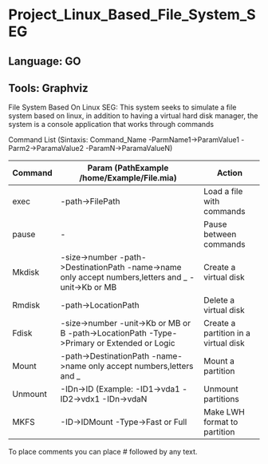 # Project_Linux_Based_File_System_SEG

## Language: GO

## Tools: Graphviz

File System Based On Linux SEG: This system seeks to simulate a file system based on linux, in addition to having a virtual hard disk manager, 
the system is a console application that works through commands

Command List (Sintaxis: Command_Name -ParmName1->ParamValue1 -Parm2->ParamaValue2 -ParamN->ParamaValueN)

| Command | Param (PathExample /home/Example/File.mia)                                                             | Action                                   |  
|---------|--------------------------------------------------------------------------------------------------------|------------------------------------------|
| exec    | -path->FilePath                                                                                        | Load a file with commands                | 
| pause   | -                                                                                                      | Pause between commands                   |   
| Mkdisk  | -size->number -path->DestinationPath -name->name only accept numbers,letters and _ -unit->Kb or MB     | Create a virtual disk                    |
| Rmdisk  | -path->LocationPath                                                                                    | Delete a virtual disk                    |
| Fdisk   | -size->number -unit->Kb or MB or B -path->LocationPath -Type->Primary or Extended or Logic             | Create a partition in a virtual disk     |
| Mount   | -path->DestinationPath -name->name only accept numbers,letters and _                                   | Mount a partition                        |
| Unmount | -IDn->ID (Example: -ID1->vda1 -ID2->vdx1 -IDn->vdaN                                                    | Unmount partitions                       |
| MKFS    | -ID->IDMount -Type->Fast or Full                                                                       | Make LWH format to partition             |

To place comments you can place # followed by any text.

